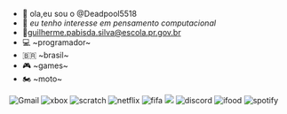 - 👋 ola,eu sou o @Deadpool5518
- 👀 *eu tenho interesse em pensamento computacional*
- 📧guilherme.pabisda.silva@escola.pr.gov.br
- 💻 ~programador~
- 🇧🇷 ~brasil~
- 🎮 ~games~
- 🏍️ ~moto~

![Gmail](https://img.shields.io/badge/Gmail-D14836?style=for-the-badge&logo=gmail&logoColor=white)
![xbox](https://img.shields.io/badge/Xbox-107C10?style=for-the-badge&logo=xbox&logoColor=white)
![scratch](https://img.shields.io/badge/Scratch-4D97FF?style=for-the-badge&logo=Scratch&logoColor=white)
![netflix](https://img.shields.io/badge/Netflix-E50914?style=for-the-badge&logo=netflix&logoColor=white)
![fifa](https://img.shields.io/badge/FIFA-B7312F?style=for-the-badge&logo=fifa&logoColor=white)
<img src = "https://img.shields.io/badge/JavaScript-323330?style=for-the-badge&logo=javascript&logoColor=F7DF1E">
![discord](https://img.shields.io/badge/Discord-5865F2?style=for-the-badge&logo=discord&logoColor=white)
![ifood](https://img.shields.io/badge/iFood-EA1D2C?style=for-the-badge&logo=ifood&logoColor=white)
![spotify](https://img.shields.io/badge/Spotify-1ED760?&style=for-the-badge&logo=spotify&logoColor=white)
<!---

Deadpool5518/Deadpool5518 is a ✨ special ✨ repository because its `README.md` (this file) appears on your GitHub profile.
You can click the Preview link to take a look at your changes.
--->
